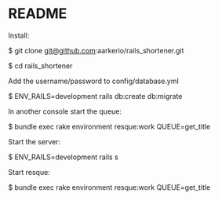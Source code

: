 # README

Install:

$ git clone git@github.com:aarkerio/rails_shortener.git

$ cd rails_shortener

Add the username/password to config/database.yml

$ ENV_RAILS=development rails db:create db:migrate

In another console start the queue:

$ bundle exec rake environment resque:work QUEUE=get_title

Start the server:

$ ENV_RAILS=development rails s

Start resque:

$ bundle exec rake environment resque:work QUEUE=get_title


